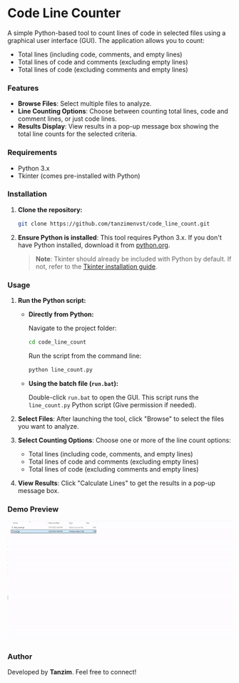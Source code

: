 # Code Line Counter

A simple Python-based tool to count lines of code in selected files using a graphical user interface (GUI). The application allows you to count:

- Total lines (including code, comments, and empty lines)
- Total lines of code and comments (excluding empty lines)
- Total lines of code (excluding comments and empty lines)

### Features
- **Browse Files**: Select multiple files to analyze.
- **Line Counting Options**: Choose between counting total lines, code and comment lines, or just code lines.
- **Results Display**: View results in a pop-up message box showing the total line counts for the selected criteria.

### Requirements
- Python 3.x
- Tkinter (comes pre-installed with Python)
  
### Installation

1. **Clone the repository:**

   ```bash
   git clone https://github.com/tanzimenvst/code_line_count.git
   ```

2. **Ensure Python is installed**: This tool requires Python 3.x. If you don't have Python installed, download it from [python.org](https://www.python.org/downloads/).

   > **Note**: Tkinter should already be included with Python by default. If not, refer to the [Tkinter installation guide](https://tkdocs.com/tutorial/install.html).

### Usage

1. **Run the Python script:**

   - **Directly from Python:**

     Navigate to the project folder:
     
     ```bash
     cd code_line_count
     ```
   
     Run the script from the command line:

     ```bash
     python line_count.py
     ```

   - **Using the batch file (`run.bat`):**

     Double-click `run.bat` to open the GUI. This script runs the `line_count.py` Python script (Give permission if needed).

2. **Select Files**: After launching the tool, click "Browse" to select the files you want to analyze.

3. **Select Counting Options**: Choose one or more of the line count options:
   - Total lines (including code, comments, and empty lines)
   - Total lines of code and comments (excluding empty lines)
   - Total lines of code (excluding comments and empty lines)

4. **View Results**: Click "Calculate Lines" to get the results in a pop-up message box.

### Demo Preview

![Line Calculator Demo](Demo.gif)

### Author
Developed by **Tanzim**. Feel free to connect!
